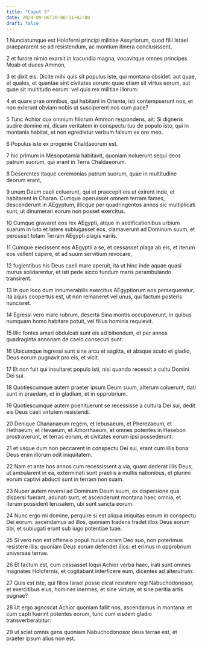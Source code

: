 ```yaml
---
title: "Caput 5"
date: 2024-09-06T20:00:51+02:00
draft: false
---
```



1 Nunciatumque est Holoferni principi militiae Assyriorum, quod filii Israel praepararent se ad resistendum, ac montium itinera conclusissent,

2 et furore nimio exarsit in iracundia magna, vocavitque omnes principes Moab et duces Ammon,

3 et dixit eis: Dicite mihi quis sit populus iste, qui montana obsidet: aut quae, et quales, et quantae sint civitates eorum: quae etiam sit virtus eorum, aut quae sit multitudo eorum: vel quis rex militiae illorum:

4 et quare prae omnibus, qui habitant in Oriente, isti contempserunt nos, et non exierunt obviam nobis ut susciperent nos cum pace?

5 Tunc Achior dux omnium filiorum Ammon respondens, ait: Si digneris audire domine mi, dicam veritatem in conspectu tuo de populo isto, qui in montanis habitat, et non egredietur verbum falsum ex ore meo.

6 Populus iste ex progenie Chaldaeorum est.

7 hic primum in Mesopotamia habitavit, quoniam noluerunt sequi deos patrum suorum, qui erant in Terra Chaldaeorum.

8 Deserentes itaque ceremonias patrum suorum, quae in multitudine deorum erant,

9 unum Deum caeli coluerunt, qui et praecepit eis ut exirent inde, et habitarent in Charan. Cumque operuisset omnem terram fames, descenderunt in AEgyptum, illicque per quadringentos annos sic multiplicati sunt, ut dinumerari eorum non posset exercitus.

10 Cumque gravaret eos rex AEgypti, atque in aedificationibus urbium suarum in luto et latere subiugasset eos, clamaverunt ad Dominum suum, et percussit totam Terram AEgypti plagis variis.

11 Cumque eiecissent eos AEgyptii a se, et cessasset plaga ab eis, et iterum eos vellent capere, et ad suum servitium revocare,

12 fugientibus his Deus caeli mare aperuit, ita ut hinc inde aquae quasi murus solidarentur, et isti pede sicco fundum maris perambulando transirent.

13 In quo loco dum innumerabilis exercitus AEgyptiorum eos persequeretur, ita aquis coopertus est, ut non remaneret vel unus, qui factum posteris nunciaret.

14 Egressi vero mare rubrum, deserta Sina montis occupaverunt, in quibus numquam homo habitare potuit, vel filius hominis requievit.

15 Illic fontes amari obdulcati sunt eis ad bibendum, et per annos quadraginta annonam de caelo consecuti sunt.

16 Ubicumque ingressi sunt sine arcu et sagitta, et absque scuto et gladio, Deus eorum pugnavit pro eis, et vicit.

17 Et non fuit qui insultaret populo isti, nisi quando recessit a cultu Domini Dei sui.

18 Quotiescumque autem praeter ipsum Deum suum, alterum coluerunt, dati sunt in praedam, et in gladium, et in opprobrium.

19 Quotiescumque autem poenituerunt se recessisse a cultura Dei sui, dedit eis Deus caeli virtutem resistendi.

20 Denique Chananaeum regem, et Iebusaeum, et Pherezaeum, et Hethaeum, et Hevaeum, et Amorrhaeum, et omnes potentes in Hesebon prostraverunt, et terras eorum, et civitates eorum ipsi possederunt:

21 et usque dum non peccarent in conspectu Dei sui, erant cum illis bona: Deus enim illorum odit iniquitatem.

22 Nam et ante hos annos cum recessissent a via, quam dederat illis Deus, ut ambularent in ea, exterminati sunt praeliis a multis nationibus, et plurimi eorum captivi abducti sunt in terram non suam.

23 Nuper autem reversi ad Dominum Deum suum, ex dispersione qua dispersi fuerant, adunati sunt, et ascenderunt montana haec omnia, et iterum possident Ierusalem, ubi sunt sancta eorum.

24 Nunc ergo mi domine, perquire si est aliqua iniquitas eorum in conspectu Dei eorum: ascendamus ad illos, quoniam tradens tradet illos Deus eorum tibi, et subiugati erunt sub iugo potentiae tuae.

25 Si vero non est offensio populi huius coram Deo suo, non poterimus resistere illis: quoniam Deus eorum defendet illos: et erimus in opprobrium universae terrae.

26 Et factum est, cum cessasset loqui Achior verba haec, irati sunt omnes magnates Holofernis, et cogitabant interficere eum, dicentes ad alterutrum:

27 Quis est iste, qui filios Israel posse dicat resistere regi Nabuchodonosor, et exercitibus eius, homines inermes, et sine virtute, et sine peritia artis pugnae?

28 Ut ergo agnoscat Achior quoniam fallit nos, ascendamus in montana: et cum capti fuerint potentes eorum, tunc cum eisdem gladio transverberabitur:

29 ut sciat omnis gens quoniam Nabuchodonosor deus terrae est, et praeter ipsum alius non est.

